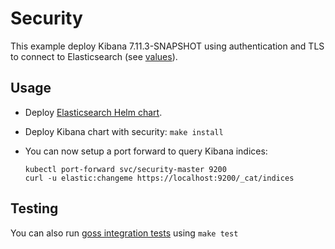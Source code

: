 # Security

This example deploy Kibana 7.11.3-SNAPSHOT using authentication and TLS to connect to
Elasticsearch (see [values][]).


## Usage

* Deploy [Elasticsearch Helm chart][].

* Deploy Kibana chart with security: `make install`

* You can now setup a port forward to query Kibana indices:

  ```
  kubectl port-forward svc/security-master 9200
  curl -u elastic:changeme https://localhost:9200/_cat/indices
  ```


## Testing

You can also run [goss integration tests][] using `make test`


[elasticsearch helm chart]: https://github.com/elastic/helm-charts/tree/7.11/elasticsearch/examples/security/
[goss integration tests]: https://github.com/elastic/helm-charts/tree/7.11/kibana/examples/security/test/goss.yaml
[values]: https://github.com/elastic/helm-charts/tree/7.11/kibana/examples/security/values.yaml
